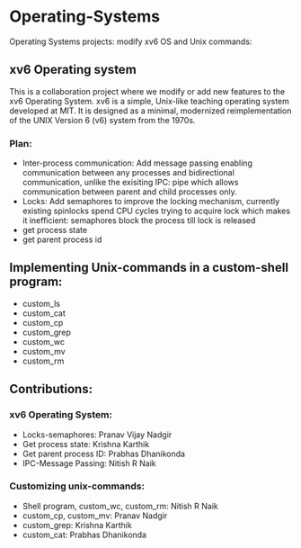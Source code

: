 # Operating-Systems
Operating Systems projects: modify xv6 OS and Unix commands:

## xv6 Operating system
This is a collaboration project where we modify or add new features to the xv6 Operating System. xv6 is a simple, Unix-like teaching operating system developed at MIT. It is  designed as a minimal, modernized reimplementation of the UNIX Version 6 (v6) system from the 1970s.
### Plan:
- Inter-process communication: Add message passing enabling communication between any processes and bidirectional communication, unlike the exisiting IPC: pipe which allows communication between parent and child processes only.
- Locks: Add semaphores to improve the locking mechanism, currently existing spinlocks spend CPU cycles trying to acquire lock which makes it inefficient: semaphores block the process till lock is released
- get process state
- get parent process id


## Implementing Unix-commands in a custom-shell program:
* custom_ls
* custom_cat
* custom_cp
* custom_grep
* custom_wc
* custom_mv
* custom_rm


## Contributions:
### xv6 Operating System:
* Locks-semaphores: Pranav Vijay Nadgir
* Get process state: Krishna Karthik
* Get parent process ID: Prabhas Dhanikonda
* IPC-Message Passing: Nitish R Naik 


### Customizing unix-commands:
* Shell program, custom_wc, custom_rm: Nitish R Naik
* custom_cp, custom_mv: Pranav Nadgir
* custom_grep: Krishna Karthik
* custom_cat: Prabhas Dhanikonda
